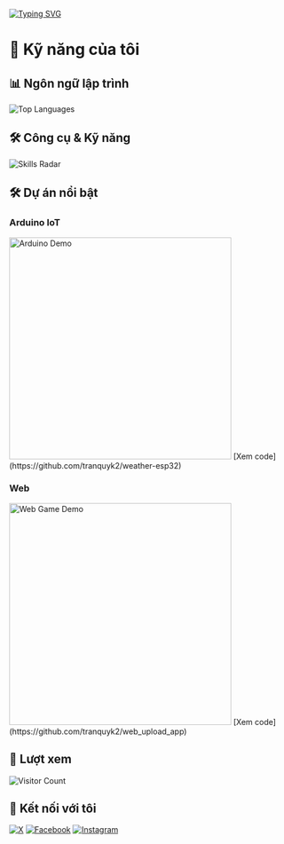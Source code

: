 [![Typing SVG](https://readme-typing-svg.herokuapp.com?font=Fira+Code&weight=700&pause=1000&color=05FFF6&width=435&lines=Welcome+to+Bean+.If+you+like+my+repo....;please+give+it+a+%E2%AD%90)](https://git.io/typing-svg)
# 🚀 Kỹ năng của tôi

## 📊 Ngôn ngữ lập trình
![Top Languages](https://github-readme-stats.vercel.app/api/top-langs/?username=tranquyk2&layout=compact&theme=radical&hide=html)

## 🛠️ Công cụ & Kỹ năng
![Skills Radar](https://github-readme-stats.vercel.app/api/top-langs/?username=tranquyk2&langs_count=6&theme=radical&custom_title=Skills%20Radar)

## 🛠 Dự án nổi bật

### Arduino IoT
<img src="https://media0.giphy.com/media/v1.Y2lkPTc5MGI3NjExdmxxdWl1eWdrNWljdGV4MXpyOTZ2bXR1NDBrZDRzMGxsczdndzloeiZlcD12MV9naWZzX3NlYXJjaCZjdD1n/mFDWuDppjQJjite6FS/giphy.webp" alt="Arduino Demo" width="400" />
[Xem code](https://github.com/tranquyk2/weather-esp32)

### Web 
<img src="https://media0.giphy.com/media/v1.Y2lkPTc5MGI3NjExcDB1aGIyZndobmlqODZrazl3cXZrY3ZpZHBpaXY5YWMzcnB0YmF2OCZlcD12MV9naWZzX3NlYXJjaCZjdD1n/l3vRfNA1p0rvhMSvS/100.webp" alt="Web Game Demo" width="400" />
[Xem code](https://github.com/tranquyk2/web_upload_app)


## 👀 Lượt xem
<img src="https://profile-counter.glitch.me/tranquy_02/count.svg" alt="Visitor Count" />

## 📱 Kết nối với tôi
[![X](https://img.shields.io/badge/X-@tranquy_02-blue?style=for-the-badge&logo=x&logoColor=white)](https://x.com/tranquy_02)
[![Facebook](https://img.shields.io/badge/Facebook-TranQuy-blue?style=for-the-badge&logo=facebook&logoColor=white)](https://facebook.com/tranquy0206)
[![Instagram](https://img.shields.io/badge/Instagram-@tranquy_02-E4405F?style=for-the-badge&logo=instagram&logoColor=white)](https://instagram.com/tranquy_02)





